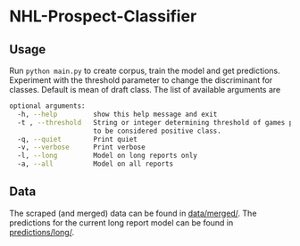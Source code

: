 # NHL-Prospect-Classifier
## Usage
Run `python main.py` to create corpus, train the model and get predictions. Experiment with the threshold parameter to change the discriminant for classes. Default is mean of draft class. The list of available arguments are

```sh
optional arguments:
  -h, --help         show this help message and exit
  -t , --threshold   String or integer determining threshold of games played
                     to be considered positive class.
  -q, --quiet        Print quiet
  -v, --verbose      Print verbose
  -l, --long         Model on long reports only
  -a, --all          Model on all reports
```
## Data
The scraped (and merged) data can be found in [data/merged/](https://github.com/mattjliu/NHL-Prospect-Classifier/tree/master/data/merged). The predictions for the current long report model can be found in [predictions/long/](https://github.com/mattjliu/NHL-Prospect-Classifier/tree/master/predictions/long).

